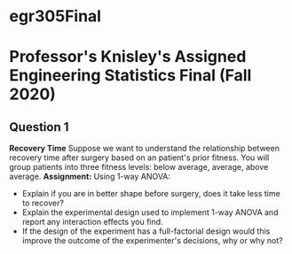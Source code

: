 # egr305Final
# Professor's Knisley's Assigned Engineering Statistics Final (Fall 2020)

## Question 1
**Recovery Time**
Suppose we want to understand the relationship between recovery time after surgery based on an patient's prior fitness. You will group patients into three fitness levels: below average, average, above average. 
**Assignment:**
Using 1-way ANOVA: 
- Explain if you are in better shape before surgery, does it take less time to recover? 
- Explain the experimental design used to implement 1-way ANOVA and report any interaction effects you find.
- If the design of the experiment has a full-factorial design would this improve the outcome of the experimenter's decisions, why or why not?
